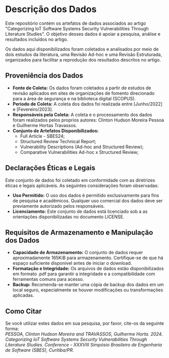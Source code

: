 # Descrição dos Dados
Este repositório contém os artefatos de dados associados ao artigo "Categorizing IoT Software Systems Security Vulnerabilities Through Literature Studies". O objetivo desses dados é apoiar a pesquisa, análise e resultados incluídos no artigo.

Os dados aqui disponibilizados foram coletados e analisados por meio de dois estudos da literatura, uma Revisão Ad-hoc e uma Revisão Estruturada, organizados para facilitar a reprodução dos resultados descritos no artigo.

## Proveniência dos Dados
- **Fonte de Coleta:** Os dados foram coletados a partir de estudos de revisão aplicados em sites de organizações de fomento direcionado para a área de segurança e na biblioteca digital (SCOPUS).
- **Período de Coleta:** A coleta dos dados foi realizada entre [Junho/2022] e [Fevereiro/2023].
- **Responsáveis pela Coleta:** A coleta e o processamento dos dados foram realizados pelos proprios autores: Clinton Hudson Moreira Pessoa e Guilherme Hortas Travassos.
- **Conjunto de Artefatos Disponibilizados:**
  - Full Article - SBES24;
  - Structured Review Technical Report;
  - Vulnerability Descriptions (Ad-hoc and Structured Review);
  - Comparative Vulnerabilities Ad-hoc x Structured Review;

## Declarações Éticas e Legais
Este conjunto de dados foi coletado em conformidade com as diretrizes éticas e legais aplicáveis. As seguintes considerações foram observadas:
 - **Uso Permitido:** O uso dos dados é permitido exclusivamente para fins de pesquisa e acadêmicos. Qualquer uso comercial dos dados deve ser previamente autorizado pelos responsáveis.
 - **Licenciamento:** Este conjunto de dados está licenciado sob a as orientações disponibilizadas no documento LICENSE.

## Requisitos de Armazenamento e Manipulação dos Dados
- **Capacidade de Armazenamento:** O conjunto de dados requer aproximadamente 165KiB para armazenamento. Certifique-se de que há espaço suficiente disponível antes de iniciar o download.
- **Formatação e Integridade:** Os arquivos de dados estão disponibilizados em formato .pdf para garantir a integridade e a compatibilidade com ferramentas comuns para acesso.
- **Backup:** Recomenda-se manter uma cópia de backup dos dados em um local seguro, especialmente se houver modificações ou transformações aplicadas.

## Como Citar
Se você utilizar estes dados em sua pesquisa, por favor, cite-os da seguinte forma:    
_PESSOA, Clinton Hudson Moreira and TRAVASSOS, Guilherme Horta. 2024. Categorizing IoT Software Systems Security Vulnerabilities Through Literature Studies. Conference - XXXVIII Simpósio Brasileiro de Engenharia de Software (SBES), Curitiba/PR._
